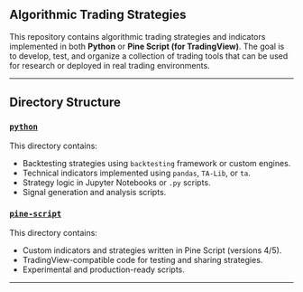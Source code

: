 ## Algorithmic Trading Strategies

This repository contains algorithmic trading strategies and indicators implemented in both **Python** or **Pine Script (for TradingView)**. The goal is to develop, test, and organize a collection of trading tools that can be used for research or deployed in real trading environments.

---

## Directory Structure

### [`python`](./python/)
This directory contains:
- Backtesting strategies using `backtesting` framework or custom engines.
- Technical indicators implemented using `pandas`, `TA-Lib`, or `ta`.
- Strategy logic in Jupyter Notebooks or `.py` scripts.
- Signal generation and analysis scripts.

### [`pine-script`](./pine-script/)
This directory contains:
- Custom indicators and strategies written in Pine Script (versions 4/5).
- TradingView-compatible code for testing and sharing strategies.
- Experimental and production-ready scripts.

---
